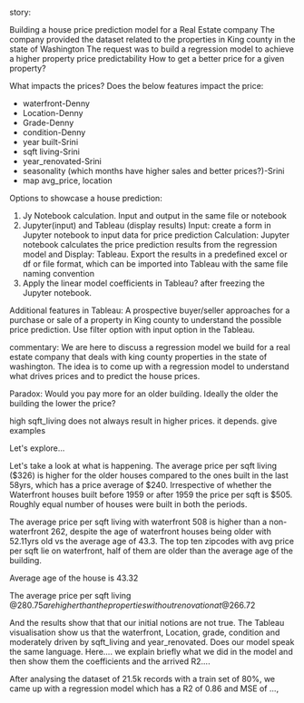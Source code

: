 
story:

Building a house price prediction model for a Real Estate company
The company provided the dataset related to the properties in King county in the state of Washington
The request was to build a regression model to achieve a higher property price predictability
How to get a better price for a given property?

What impacts the prices?
Does the below features impact the price:
- waterfront-Denny
- Location-Denny
- Grade-Denny
- condition-Denny
- year built-Srini
- sqft living-Srini
- year_renovated-Srini
- seasonality (which months have higher sales and better prices?)-Srini
- map avg_price, location

Options to showcase a house prediction:
1. Jy Notebook calculation. Input and output in the same file or notebook
2. Jupyter(input) and Tableau (display results)
    Input: create a form in Jupyter notebook to input data for price prediction
    Calculation: Jupyter notebook calculates the price prediction results from the regression model and 
    Display: Tableau. Export the results in a predefined excel or df or file format, which can be imported into Tableau with the same file naming convention
3. Apply the linear model coefficients in Tableau? after freezing the Jupyter notebook.

Additional features in Tableau:
A prospective buyer/seller approaches for a purchase or sale of a property in King county to understand the possible price prediction.
Use filter option with input option in the Tableau.



commentary:
 We are here to discuss a regression model we build for a real estate company that deals with king county properties in the state of washington. The idea is to come up with a regression model to understand what drives prices and to predict the house prices.

Paradox:
Would you pay more for an older building. Ideally the older the building the lower the price?

high sqft_living does not always result in higher prices. it depends.
give examples

Let's explore...

 
Let's take a look at what is happening.
The average price per sqft living ($326) is higher for the older houses compared to the ones built in the last 58yrs, which has a price average of $240.
Irrespective of whether the Waterfront houses built before 1959 or after 1959 the price per sqft is $505. Roughly equal number of houses were built in both the periods.

The average price per sqft living with waterfront 508 is higher than a non-waterfront 262, despite the age of waterfront houses being older with 52.11yrs old vs the average age of 43.3.
The top ten zipcodes with avg price per sqft lie on waterfront, half of them are older than the average age of the building.

Average age of the house is 43.32

The average price per sqft living @$280.75 are higher than the properties without renovation at @$266.72

And the results show that that our initial notions are not true. The Tableau visualisation show us that the waterfront, Location, grade, condition and moderately driven by sqft_living and year_renovated.
Does our model speak the same language.
Here.... we explain briefly what we did in the model and then show them the coefficients and the arrived R2....

After analysing the dataset of 21.5k records with a train set of 80%, we came up with a regression model which has a R2 of 0.86 and MSE of ...,






 










